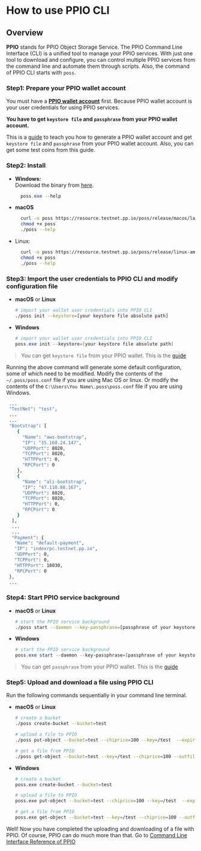 # How to use PPIO CLI

## Overview
**PPIO** stands for PPIO Object Storage Service. The PPIO Command Line Interface (CLI) is a unified tool to manage your PPIO services. With just one tool to download and configure, you can control multiple PPIO services from the command line and automate them through scripts. Also, the command of PPIO CLI starts with `poss`.

### Step1: Prepare your PPIO wallet account
You must have a **[PPIO wallet account](../wallet/)** first. Because PPIO wallet account is your user credentials for using PPIO services.

**You have to get `keystore file` and `passphrase` from your PPIO wallet account.**

This is a [guide](../wallet/) to teach you how to generate a PPIO wallet account and get `keystore file` and `passphrase` from your PPIO wallet account. Also, you can get some test coins from this guide.

### Step2: Install
- **Windows:**  
  Download the binary from [here](https://resource.testnet.pp.io/poss/release/windows-amd64/latest/poss.exe).
  ``` PowerShell
    poss.exe --help
  ```

- **macOS**  
    ``` bash
      curl -o poss https://resource.testnet.pp.io/poss/release/macos/latest/poss
      chmod +x poss
      ./poss --help
    ```

- Linux:  
    ``` bash
      curl -o poss https://resource.testnet.pp.io/poss/release/linux-amd64/latest/poss
      chmod +x poss
      ./poss --help
    ```

### Step3: Import the user credentials to PPIO CLI and modify configuration file
- **macOS** or **Linux**
    ```bash
    # import your wallet user credentials into PPIO CLI
    ./poss init --keystore=[your keystore file absolute path]
    ```
- **Windows**
    ```powershell
    # import your wallet user credentials into PPIO CLI
    poss.exe init --keystore=[your keystore file absolute path]
    ```
> You can get `keystore file` from your PPIO wallet. This is the [guide](../wallet/#generate-a-ppio-wallet-account)

Running the above command will generate some default configuration, some of which need to be modified.
Modify the contents of the `~/.poss/poss.conf` file if you are using Mac OS or linux. Or modify the contents of the `C:\Users\You Name\.poss\poss.conf` file if you are using Windows.
```bash
 ...
 "TestNet": "test",
 ...
 ...
 "Bootstrap": [
    {
      "Name": "aws-bootstrap",
      "IP": "35.160.24.147",
      "UDPPort": 8020,
      "TCPPort": 8020,
      "HTTPPort": 0,
      "RPCPort": 0
    },
    {
      "Name": "ali-bootstrap",
      "IP": "47.110.88.167",
      "UDPPort": 8020,
      "TCPPort": 8020,
      "HTTPPort": 0,
      "RPCPort": 0
    }
  ],
  ...
  ...
  "Payment": {
   "Name": "default-payment",
   "IP": "indexrpc.testnet.pp.io",
   "UDPPort": 0,
   "TCPPort": 0,
   "HTTPPort": 18030,
   "RPCPort": 0
 },
 ...
```
### Step4: Start PPIO service background
- **macOS** or **Linux**
    ```bash
    # start the PPIO service background
    ./poss start --daemon --key-passphrase=[passphrase of your keystore]
    ```
- **Windows**
    ```powershell
    # start the PPIO service background
    poss.exe start --daemon --key-passphrase=[passphrase of your keystore]
    ```
> You can get `passphrase` from your PPIO wallet. This is the [guide](../wallet/#generate-a-ppio-wallet-account)

### Step5: Upload and download a file using PPIO CLI
Run the following commands sequentially in your command line terminal.
- **macOS** or **Linux**
    ```bash
    # create a bucket
    ./poss create-bucket --bucket=test

    # upload a file to PPIO
    ./poss put-object --bucket=test --chiprice=100 --key=/test  --expires=2019-04-01 --body=[your file absolute path]

    # get a file from PPIO
    ./poss get-object --bucket=test --key=/test --chiprice=100 --outfile=[Get file to local path]
    ```
- **Windows**
    ```bash
    # create a bucket
    poss.exe create-bucket --bucket=test

    # upload a file to PPIO
    poss.exe put-object --bucket=test --chiprice=100 --key=/test  --expires=2019-04-01 --body=[your file absolute path]

    # get a file from PPIO
    poss.exe get-object --bucket=test --key=/test --chiprice=100 --outfile=[Get file to local path]
    ```

Well! Now you have completed the uploading and downloading of a file with PPIO. Of course, PPIO can do much more than that. Go to [Command Line Interface Reference of PPIO](../cli/)
